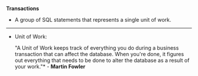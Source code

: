 **Transactions**
- A group of SQL statements that represents a single unit of work.
---

- Unit of Work:

    "A Unit of Work keeps track of everything you do during a business transaction that can affect the database. When you're done, it figures out everything that needs to be done to alter the database as a result of your work."* - **Martin Fowler**
